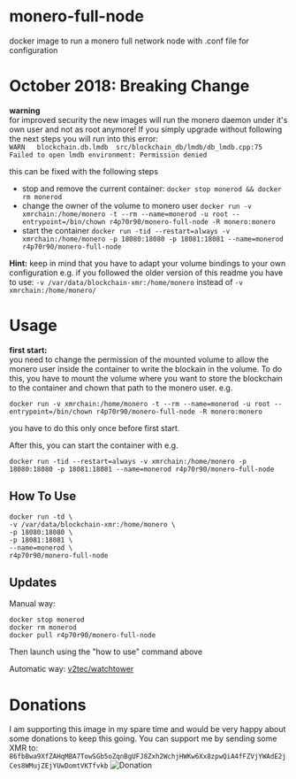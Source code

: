# monero-full-node

docker image to run a monero full network node with .conf file for configuration

# October 2018: Breaking Change
**warning**  
for improved security the new images will run the monero daemon under it's own user and not as root anymore!
If you simply upgrade without following the next steps you will run into this error:  
`WARN 	blockchain.db.lmdb	src/blockchain_db/lmdb/db_lmdb.cpp:75	Failed to open lmdb environment: Permission denied`

this can be fixed with the following steps  

* stop and remove the current container: `docker stop monerod && docker rm monerod`
* change the owner of the volume to monero user `docker run -v xmrchain:/home/monero -t --rm --name=monerod -u root --entrypoint=/bin/chown r4p70r90/monero-full-node -R monero:monero`
* start the container `docker run -tid --restart=always -v xmrchain:/home/monero -p 18080:18080 -p 18081:18081 --name=monerod r4p70r90/monero-full-node`

**Hint:** keep in mind that you have to adapt your volume bindings to your own configuration e.g. if you followed the older version of this readme you have to use: `-v /var/data/blockchain-xmr:/home/monero` instead of `-v xmrchain:/home/monero/`

# Usage

**first start:**  
you need to change the permission of the mounted volume to allow the monero user inside the container to write the blockain in the volume. To do this, you have to mount the volume where you want to store the blockchain to the container and chown that path to the monero user. e.g.

`docker run -v xmrchain:/home/monero -t --rm --name=monerod -u root --entrypoint=/bin/chown r4p70r90/monero-full-node -R monero:monero`

you have to do this only once before first start.

After this, you can start the container with e.g.

`docker run -tid --restart=always -v xmrchain:/home/monero -p 18080:18080 -p 18081:18081 --name=monerod r4p70r90/monero-full-node`

## How To Use
```
docker run -td \
-v /var/data/blockchain-xmr:/home/monero \
-p 18080:18080 \
-p 18081:18081 \
--name=monerod \
r4p70r90/monero-full-node
```

## Updates
Manual way:
```
docker stop monerod
docker rm monerod
docker pull r4p70r90/monero-full-node
```
Then launch using the "how to use" command above
    
Automatic way: [v2tec/watchtower](https://github.com/v2tec/watchtower)

# Donations

I am supporting this image in my spare time and would be very happy about some donations to keep this going. You can support me by sending some XMR to: `86fbBwa9XfZAHqMBA7TowSGb5oZqnBgUFJ8Zxh2WchjHWKw6Xx8zpwQiA4fFZVjYWAdE2jCes8WMujZEjYUwDomtVKTfvkb`
![Donation](https://docs.google.com/uc?export=download&id=13Z0oUgUKZsC6HCo69BHS5b9mvffT6QRG)
